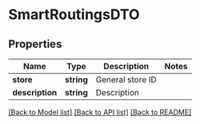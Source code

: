 # SmartRoutingsDTO

## Properties
Name | Type | Description | Notes
------------ | ------------- | ------------- | -------------
**store** | **string** | General store ID | 
**description** | **string** | Description | 

[[Back to Model list]](../README.md#documentation-for-models) [[Back to API list]](../README.md#documentation-for-api-endpoints) [[Back to README]](../README.md)



